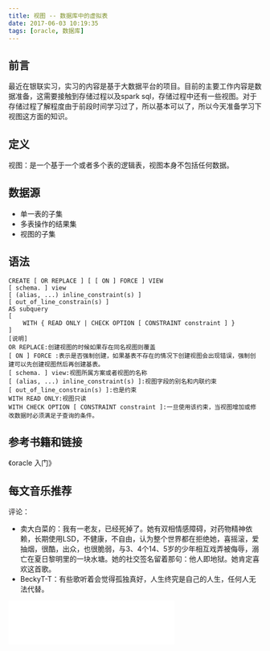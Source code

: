 ```yaml
---
title: 视图 -- 数据库中的虚拟表
date: 2017-06-03 10:19:35
tags: [oracle, 数据库]
---
```


## 前言
最近在银联实习，实习的内容是基于大数据平台的项目。目前的主要工作内容是数据准备，这需要接触到存储过程以及spark sql，存储过程中还有一些视图。对于存储过程了解程度由于前段时间学习过了，所以基本可以了，所以今天准备学习下视图这方面的知识。

## 定义
视图：是一个基于一个或者多个表的逻辑表，视图本身不包括任何数据。

## 数据源
* 单一表的子集
* 多表操作的结果集
* 视图的子集

## 语法
```
CREATE [ OR REPLACE ] [ [ ON ] FORCE ] VIEW
[ schema. ] view
[ (alias, ...) inline_constraint(s) ]
[ out_of_line_constrain(s) ]
AS subquery
[
	WITH { READ ONLY | CHECK OPTION [ CONSTRAINT constraint ] }
]
[说明]
OR REPLACE:创建视图的时候如果存在同名视图则覆盖
[ ON ] FORCE :表示是否强制创建，如果基表不存在的情况下创建视图会出现错误，强制创建可以先创建视图然后再创建基表。
[ schema. ] view:视图所属方案或者视图的名称
[ (alias, ...) inline_constraint(s) ]:视图字段的别名和内联约束
[ out_of_line_constrain(s) ]:也是约束
WITH READ ONLY:视图只读
WITH CHECK OPTION [ CONSTRAINT constraint ]:一旦使用该约束，当视图增加或修改数据时必须满足子查询的条件。
```
<!-- more -->

## 参考书籍和链接
《oracle 入门》

## 每文音乐推荐
评论：
* 卖大白菜的：我有一老友，已经死掉了。她有双相情感障碍，对药物精神依赖，长期使用LSD，不健康，不自由，认为整个世界都在拒绝她，喜摇滚，爱抽烟，很酷，出众，也很脆弱，与3、4个14、5岁的少年相互戏弄被侮辱，溺亡在夏日黎明里的一块水塘。她的社交签名留着那句：他人即地狱。她肯定喜欢这首歌。
* BeckyT-T：有些歌听着会觉得孤独真好，人生终究是自己的人生，任何人无法代替。

<iframe frameborder="no" border="0" marginwidth="0" marginheight="0" width=330 height=86 src="//music.163.com/outchain/player?type=2&id=17810607&auto=1&height=66"></iframe>